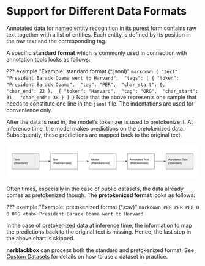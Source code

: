 # Support for Different Data Formats

Annotated data for named entity recognition in its purest form contains raw text together with a list of entities.
Each entity is defined by its position in the raw text and the corresponding tag.

A specific **standard format** which is commonly used in connection with annotation tools looks as follows:

??? example "Example: standard format (*.jsonl)"
    ``` markdown
    {
        "text": "President Barack Obama went to Harvard", 
        "tags": [
            {
                "token": "President Barack Obama", 
                "tag": "PER", 
                "char_start": 0, 
                "char_end": 22
            }, 
            {
                "token": "Harvard", 
                "tag": "ORG", 
                "char_start": 31, 
                "char_end": 38
            }
        ]
    }
    ```
    Note that the above represents one sample that needs to constitute one line in the ``jsonl`` file. The indentations are used for convenience only.

After the data is read in, the model's tokenizer is used to pretokenize it. 
At inference time, the model makes predictions on the pretokenized data. 
Subsequently, these predictions are mapped back to the original text.

![Standard & Pretokenized](../images/standard_pretokenized.png)

Often times, especially in the case of public datasets, the data already comes as pretokenized though.
The **pretokenized format** looks as follows:

??? example "Example: pretokenized format (*.csv)"
    ``` markdown
    PER PER PER O O ORG <tab> President Barack Obama went to Harvard
    ```

In the case of pretokenized data at inference time, the information to map the predictions back to the original text is missing. 
Hence, the last step in the above chart is skipped.

**nerblackbox** can process both the standard and pretokenized format.
See [Custom Datasets](../../usage/datasets_and_models/#custom-datasets) for details on how to use
a dataset in practice.
